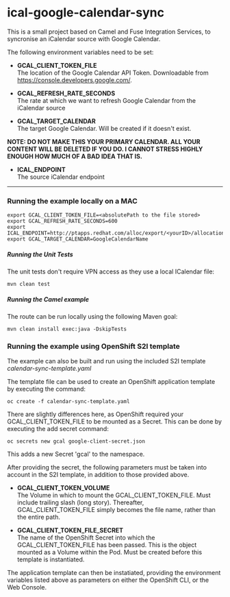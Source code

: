 # ical-google-calendar-sync

This is a small project based on Camel and Fuse Integration Services, to syncronise an iCalendar source with Google Calendar.

The following environment variables need to be set:

* **GCAL_CLIENT_TOKEN_FILE**  
The location of the Google Calendar API Token. Downloadable from https://console.developers.google.com/.

* **GCAL_REFRESH_RATE_SECONDS**  
The rate at which we want to refresh Google Calendar from the iCalendar source

* **GCAL_TARGET_CALENDAR**  
The target Google Calendar. Will be created if it doesn't exist.

**NOTE: DO NOT MAKE THIS YOUR PRIMARY CALENDAR. ALL YOUR CONTENT WILL BE DELETED IF YOU DO. I CANNOT STRESS HIGHLY ENOUGH HOW MUCH OF A BAD IDEA THAT IS.**

* **ICAL_ENDPOINT**  
The source iCalendar endpoint

----------
### Running the example locally on a MAC

    export GCAL_CLIENT_TOKEN_FILE=<absolutePath to the file stored>
    export GCAL_REFRESH_RATE_SECONDS=600
    export ICAL_ENDPOINT=http://ptapps.redhat.com/alloc/export/<yourID>/allocation.ics
    export GCAL_TARGET_CALENDAR=GoogleCalendarName

##### Running the Unit Tests

The unit tests don't require VPN access as they use a local ICalendar file:

    mvn clean test

##### Running the Camel example

The route can be run locally using the following Maven goal:

    mvn clean install exec:java -DskipTests

### Running the example using OpenShift S2I template

The example can also be built and run using the included S2I template *calendar-sync-template.yaml*

The template file can be used to create an OpenShift application template by executing the command:

    oc create -f calendar-sync-template.yaml

There are slightly differences here, as OpenShift required your GCAL_CLIENT_TOKEN_FILE to be mounted as a Secret. This can be done by executing the add secret command:

	oc secrets new gcal google-client-secret.json

This adds a new Secret 'gcal' to the namespace.

After providing the secret, the following parameters must be taken into account in the S2I template, in addition to those provided above.

 * **GCAL_CLIENT_TOKEN_VOLUME**  
The Volume in which to mount the GCAL_CLIENT_TOKEN_FILE. Must include trailing slash (long story). Thereafter, GCAL_CLIENT_TOKEN_FILE simply becomes the file name, rather than the entire path.

 * **GCAL_CLIENT_TOKEN_FILE_SECRET**  
The name of the OpenShift Secret into which the GCAL_CLIENT_TOKEN_FILE has been passed. This is the object mounted as a Volume within the Pod. Must be created before this template is instantiated.

The application template can then be instatiated, providing the environment variables listed above as parameters on either the OpenShift CLI, or the Web Console.
